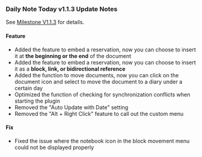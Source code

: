 ### Daily Note Today v1.1.3 Update Notes

See [Milestone V1.1.3](https://github.com/frostime/siyuan-dailynote-today/milestone/14) for details.


#### Feature

- Added the feature to embed a reservation, now you can choose to insert it at **the beginning or the end** of the document
- Added the feature to embed a reservation, now you can choose to insert it as a **block, link, or bidirectional reference**
- Added the function to move documents, now you can click on the document icon and select to move the document to a diary under a certain day
- Optimized the function of checking for synchronization conflicts when starting the plugin
- Removed the "Auto Update with Date" setting
- Removed the "Alt + Right Click" feature to call out the custom menu


#### Fix

- Fixed the issue where the notebook icon in the block movement menu could not be displayed properly
